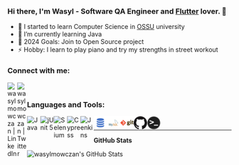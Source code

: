 ### Hi there, I'm Wasyl - Software QA Engineer and [Flutter](https://flutter.dev/) lover. 👋

- 🔭 I started to learn Computer Science in [OSSU](https://github.com/ossu/computer-science) university
- 🌱 I’m currently learning Java 
- 🥅 2024 Goals: Join to Open Source project
- ⚡ Hobby: I learn to play piano and try my strengths in street workout

### Connect with me:
[<img align="left" alt="wasylmowczan | LinkedIn" width="22px" src="https://cdn.jsdelivr.net/npm/simple-icons@v3/icons/linkedin.svg" />](https://www.linkedin.com/in/wasyl-mowczan/)
[<img align="left" alt="wasylmowczan | Twitter" width="22px" src="https://cdn.jsdelivr.net/npm/simple-icons@3.13.0/icons/twitter.svg" />](https://twitter.com/WasylMowczan)
<br />
### Languages and Tools:

<img align="left" alt="Java" width="30px" src="https://cdn.jsdelivr.net/npm/simple-icons@v3/icons/java.svg" />
<img align="left" alt="jUnit 5" width="30px" src="https://junit.org/junit5/assets/img/junit5-logo.png" />
<img align="left" alt="Selenium" width="30px" src="https://selenium.dev/images/selenium_logo_square_green.png" />
<img align="left" alt="Cypress" width="30x" src="https://cloud.githubusercontent.com/assets/1268976/20607953/d7ae489c-b24a-11e6-9cc4-91c6c74c5e88.png" />
<img align="left" alt="Jenkins" width="30px" src="https://jenkins.io/sites/default/files/jenkins_logo.png" />
<img align="left" alt="SQL" width="30px" src="https://raw.githubusercontent.com/github/explore/80688e429a7d4ef2fca1e82350fe8e3517d3494d/topics/sql/sql.png" />
<img align="left" alt="MySQL" width="30px" src="https://raw.githubusercontent.com/github/explore/80688e429a7d4ef2fca1e82350fe8e3517d3494d/topics/mysql/mysql.png" />
<img align="left" alt="Git" width="30px" src="https://raw.githubusercontent.com/github/explore/80688e429a7d4ef2fca1e82350fe8e3517d3494d/topics/git/git.png" />
<img align="left" alt="GitHub" width="30px" src="https://raw.githubusercontent.com/github/explore/78df643247d429f6cc873026c0622819ad797942/topics/github/github.png" />
<img align="left" alt="Terminal" width="30px" src="https://raw.githubusercontent.com/github/explore/80688e429a7d4ef2fca1e82350fe8e3517d3494d/topics/terminal/terminal.png" />
<br />


---

 **GitHub Stats**

<img align="left" alt="wasylmowczan's GitHub Stats" src="https://github-readme-stats.vercel.app/api?username=wasylmowczan&show_icons=true&theme=radical" />


